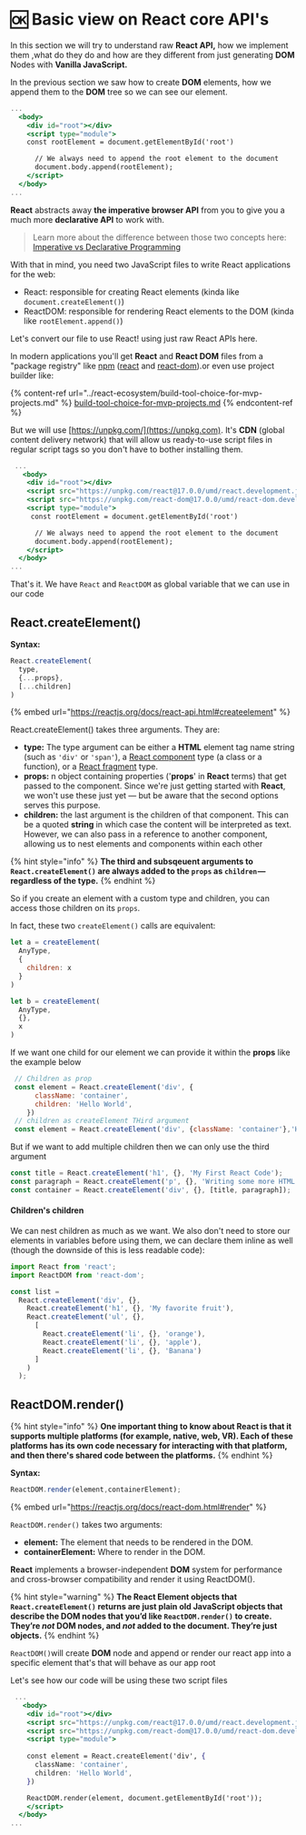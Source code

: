 # 🆗 Basic view on React core API's

In this section we will try to understand raw **React API,** how we implement them ,what do they do and how are they different from just generating **DOM** Nodes with **Vanilla JavaScript.**

In the previous section we saw how to create **DOM** elements, how we append them to the **DOM** tree so we can see our element.

```jsx
...
  <body>
    <div id="root"></div>
    <script type="module">
    const rootElement = document.getElementById('root')

      // We always need to append the root element to the document
      document.body.append(rootElement);
    </script>
  </body>
...
```

**React** abstracts away **the imperative browser API** from you to give you a much more **declarative API** to work with.

> Learn more about the difference between those two concepts here: [Imperative vs Declarative Programming](https://tylermcginnis.com/imperative-vs-declarative-programming/)

With that in mind, you need two JavaScript files to write React applications for the web:

* React: responsible for creating React elements (kinda like `document.createElement()`)
* ReactDOM: responsible for rendering React elements to the DOM (kinda like `rootElement.append()`)

Let's convert our file to use React! using just raw React APIs here.

In modern applications you'll get **React** and **React DOM** files from a "package registry" like [npm](https://npmjs.com) ([react](https://npm.im/react) and [react-dom](https://npm.im/react-dom)).or even use project builder like:

{% content-ref url="../react-ecosystem/build-tool-choice-for-mvp-projects.md" %}
[build-tool-choice-for-mvp-projects.md](../react-ecosystem/build-tool-choice-for-mvp-projects.md)
{% endcontent-ref %}

But we will use [https://unpkg.com/](https://unpkg.com). It's **CDN** (global content delivery network) that will allow us ready-to-use script files in regular script tags so you don't have to bother installing them.&#x20;

```jsx
 ...
   <body>
    <div id="root"></div>
    <script src="https://unpkg.com/react@17.0.0/umd/react.development.js"></script>
    <script src="https://unpkg.com/react-dom@17.0.0/umd/react-dom.development.js"></script>
    <script type="module">
     const rootElement = document.getElementById('root')

      // We always need to append the root element to the document
      document.body.append(rootElement);
    </script>
  </body>
...
```

That's it. We have `React` and `ReactDOM` as global variable that we can use in our code

## React.createElement() <a href="#createelement" id="createelement"></a>

**Syntax:**

```jsx
React.createElement(
  type,
  {...props},
  [...children]
)
```

{% embed url="https://reactjs.org/docs/react-api.html#createelement" %}

React.createElement() takes three arguments. They are:

* **type:**  The type argument can be either a **HTML** element tag name string (such as `'div'` or `'span'`), a [React component](https://reactjs.org/docs/components-and-props.html) type (a class or a function), or a [React fragment](https://reactjs.org/docs/react-api.html#reactfragment) type.
* **props:** n object containing properties ('**props**' in **React** terms) that get passed to the component. Since we're just getting started with **React**, we won't use these just yet — but be aware that the second options serves this purpose.
* **children:** the last argument is the children of that component. This can be a quoted **string** in which case the content will be interpreted as text. However, we can also pass in a reference to another component, allowing us to nest elements and components within each other&#x20;

{% hint style="info" %}
**The third and subsqeuent arguments to `React.createElement()` are always added to the `props` as `children` — regardless of the type.**
{% endhint %}

So if you create an element with a custom type and children, you can access those children on its `props`.

In fact, these two `createElement()` calls are equivalent:

```jsx
let a = createElement(
  AnyType,
  {
    children: x
  }
)

let b = createElement(
  AnyType,
  {},
  x
)
```

If we want one child for our element we can provide it within the **props** like the example below

```jsx
 // Children as prop
 const element = React.createElement('div', {
      className: 'container',
      children: 'Hello World',
    })
 // children as createElement THird argument   
 const element = React.createElement('div', {className: 'container'},'Hello World',)

```

But if we want to add multiple children then we can only use the third argument

```jsx
const title = React.createElement('h1', {}, 'My First React Code');
const paragraph = React.createElement('p', {}, 'Writing some more HTML. Cool stuff!');
const container = React.createElement('div', {}, [title, paragraph]);

```

#### Children's children <a href="#your-childrens-children" id="your-childrens-children"></a>

We can nest children as much as we want. We also don't need to store our elements in variables before using them, we can declare them inline as well (though the downside of this is less readable code):

```jsx
import React from 'react';
import ReactDOM from 'react-dom';

const list =
  React.createElement('div', {},
    React.createElement('h1', {}, 'My favorite fruit'),
    React.createElement('ul', {},
      [
        React.createElement('li', {}, 'orange'),
        React.createElement('li', {}, 'apple'),
        React.createElement('li', {}, 'Banana')
      ]
    )
  );
```

## ReactDOM.render() <a href="#createelement" id="createelement"></a>

{% hint style="info" %}
**One important thing to know about React is that it supports multiple platforms (for example, native, web, VR). Each of these platforms has its own code necessary for interacting with that platform, and then there's shared code between the platforms.**
{% endhint %}

**Syntax:**

```javascript
ReactDOM.render(element,containerElement);
```

{% embed url="https://reactjs.org/docs/react-dom.html#render" %}

`ReactDOM.render()` takes two arguments:

* **element:** The element that needs to be rendered in the DOM.
* **containerElement:** Where to render in the DOM.

**React** implements a browser-independent **DOM** system for performance and cross-browser compatibility and render it using ReactDOM().

{% hint style="warning" %}
**The React Element objects that `React.createElement()` returns are just plain old JavaScript objects that describe the DOM nodes that you’d like `ReactDOM.render()` to create. They’re **_**not**_** DOM nodes, and **_**not**_** added to the document. They’re just objects.**
{% endhint %}

`ReactDOM()`will create **DOM** node and append or render our react app into a specific element that's that will behave as our app root

Let's see how our code will be using these two script files&#x20;

```jsx
 ...
   <body>
    <div id="root"></div>
    <script src="https://unpkg.com/react@17.0.0/umd/react.development.js"></script>
    <script src="https://unpkg.com/react-dom@17.0.0/umd/react-dom.development.js"></script>
    <script type="module">
    
    const element = React.createElement('div', {
      className: 'container',
      children: 'Hello World',
    })

    ReactDOM.render(element, document.getElementById('root'));
    </script>
  </body>
...
```

